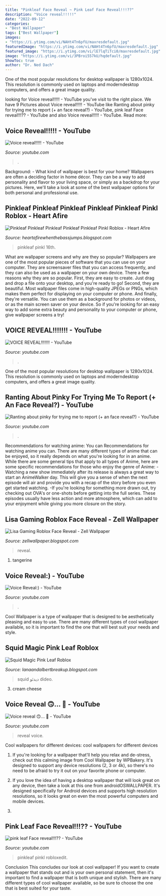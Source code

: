 ```yaml
---
title: "Pinkleaf Face Reveal ~ Pink Leaf Face Reveal!!!??"
description: "Voice reveal!!!!!"
date: "2022-09-12"
categories:
- "Best Wallpaper"
tags: ["Best Wallpaper"]
images:
- "https://i.ytimg.com/vi/NAHt4Tn6pfU/maxresdefault.jpg"
featuredImage: "https://i.ytimg.com/vi/NAHt4Tn6pfU/maxresdefault.jpg"
featured_image: "https://i.ytimg.com/vi/lE7lqTiTci0/maxresdefault.jpg"
image: "https://i.ytimg.com/vi/3PBroi557kU/hqdefault.jpg"
ShowToc: true
author: "Dr. Ned Dach"
---
```



One of the most popular resolutions for desktop wallpaper is 1280x1024. This resolution is commonly used on laptops and moderndesktop computers, and offers a great image quality.

	

		
looking for Voice reveal!!!!! - YouTube you've visit to the right place. We have 9 Pictures about Voice reveal!!!!! - YouTube like Ranting about pinky for trying me to report (+ an face reveal?) - YouTube, pink leaf Face reveal!!!?? - YouTube and also Voice reveal!!!!! - YouTube. Read more:
		
    
## Voice Reveal!!!!! - YouTube

<img loading=lazy src="https://i.ytimg.com/vi/lE7lqTiTci0/maxresdefault.jpg" onerror="this.onerror=null;this.src='https://tse1.mm.bing.net/th?id=OIP.ruseJEDW_Gqlml9DACBFAwHaEK&amp;pid=15.1';" alt="Voice reveal!!!!! - YouTube">

_Source: youtube.com_

>. 

	

Background: - What kind of wallpaper is best for your home?
Wallpapers are often a deciding factor in home décor. They can be a way to add personality and flavor to your living space, or simply as a backdrop for your pictures. Here, we'll take a look at some of the best wallpaper options for both personal and professional use.

    
## Pinkleaf Pinkleaf Pinkleaf Pinkleaf Pinkleaf Pinkl Roblox - Heart Afire

<img loading=lazy src="https://i.ytimg.com/vi/3PBroi557kU/hqdefault.jpg" onerror="this.onerror=null;this.src='https://tse1.mm.bing.net/th?id=OIP.jWZuRgN_pMSwgd6arC_zQgHaFj&amp;pid=15.1';" alt="Pinkleaf Pinkleaf Pinkleaf Pinkleaf Pinkleaf Pinkl Roblox - Heart Afire">

_Source: heartafirewhenthebassjumps.blogspot.com_

>pinkleaf pinkl 16th. 

	

What are wallpaper screens and why are they so popular?
Wallpapers are one of the most popular pieces of software that you can use on your computer. They are screensaver files that you can access frequently, and they can also be used as a wallpaper on your own device. There a few reasons why they are so popular. First, they are easy to create. Just drag and drop a file onto your desktop, and you're ready to go! Second, they are beautiful. Most wallpaper files come in high-quality JPEGs or PNGs, which makes them perfect for displaying on your computer or phone. And finally, they're versatile. You can use them as a background for photos or videos, or as the main screen saver on your device. So if you're looking for an easy way to add some extra beauty and personality to your computer or phone, give wallpaper screens a try!

    
## VOICE REVEAL!!!!!!! - YouTube

<img loading=lazy src="https://i.ytimg.com/vi/bG4lyZ7P42Y/maxresdefault.jpg" onerror="this.onerror=null;this.src='https://tse3.mm.bing.net/th?id=OIP.9lJcZXH1ItAo_Mgn3sntLAHaEK&amp;pid=15.1';" alt="VOICE REVEAL!!!!!!! - YouTube">

_Source: youtube.com_

>. 

	

One of the most popular resolutions for desktop wallpaper is 1280x1024. This resolution is commonly used on laptops and moderndesktop computers, and offers a great image quality.

    
## Ranting About Pinky For Trying Me To Report (+ An Face Reveal?) - YouTube

<img loading=lazy src="https://i.ytimg.com/vi/4TzDUJ-LY4g/maxresdefault.jpg" onerror="this.onerror=null;this.src='https://tse2.mm.bing.net/th?id=OIP.euII3r2wFgTDftXeYiMVOwHaEK&amp;pid=15.1';" alt="Ranting about pinky for trying me to report (+ an face reveal?) - YouTube">

_Source: youtube.com_

>. 

	

Recommendations for watching anime: You can
Recommendations for watching anime you can. There are many different types of anime that can be enjoyed, so it really depends on what you're looking for in an anime. While there are some general tips that apply to all types of Anime, here are some specific recommendations for those who enjoy the genre of Anime: 
-Watching a new show immediately after its release is always a great way to start an AnimeWalker day. This will give you a sense of when the next episode will air and provide you with a recap of the story before you even get started watching. 
-If you're looking for something more drawn out, try checking out OVA's or one-shots before getting into the full series. These episodes usually have less action and more atmosphere, which can add to your enjoyment while giving you more closure on the story.

    
## Lisa Gaming Roblox Face Reveal - Zell Wallpaper

<img loading=lazy src="https://i.ytimg.com/vi/yprd-glTqxQ/maxresdefault.jpg" onerror="this.onerror=null;this.src='https://tse1.mm.bing.net/th?id=OIP.DxI1URMIG_dHyF4vJNj10AHaEK&amp;pid=15.1';" alt="Lisa Gaming Roblox Face Reveal - Zell Wallpaper">

_Source: zellwallpaper.blogspot.com_

>reveal. 

	

1. tangerine 

    
## Voice Reveal:) - YouTube

<img loading=lazy src="https://i.ytimg.com/vi/2KGdVre3JQs/maxresdefault.jpg" onerror="this.onerror=null;this.src='https://tse1.mm.bing.net/th?id=OIP.0pBoqyM_19nM127yxvEGxQHaEK&amp;pid=15.1';" alt="Voice Reveal:) - YouTube">

_Source: youtube.com_

>. 

	

Cool Wallpaper is a type of wallpaper that is designed to be aesthetically pleasing and easy to use. There are many different types of cool wallpaper available, so it is important to find the one that will best suit your needs and style.

    
## Squid Magic Pink Leaf Roblox

<img loading=lazy src="https://i.ytimg.com/vi/POrAaZJolnE/hqdefault.jpg" onerror="this.onerror=null;this.src='https://tse1.mm.bing.net/th?id=OIP.K00kx6krcl5E0oI4pLu9wwHaFj&amp;pid=15.1';" alt="Squid Magic Pink Leaf Roblox">

_Source: lanaandalbertbreakup.blogspot.com_

>squid دیدئو dideo. 

	

3. cream cheese 

    
## Voice Reveal 🙃... 💖 - YouTube

<img loading=lazy src="https://i.ytimg.com/vi/1pscFnXrj-w/maxresdefault.jpg" onerror="this.onerror=null;this.src='https://tse2.mm.bing.net/th?id=OIP.l1llNgdS10wl2UQCwyA1ZQHaEK&amp;pid=15.1';" alt="Voice reveal 🙃... 💖 - YouTube">

_Source: youtube.com_

>reveal voice. 

	

Cool wallpapers for different devices:
cool wallpapers for different devices 

1. If you're looking for a wallpaper that'll help you relax and de-stress, check out this calming image from Cool Wallpaper by WPBakery. It's designed to support any device resolutions (2, 3 or 4k), so there's no need to be afraid to try it out on your favorite phone or computer.

2. If you love the idea of having a desktop wallpaper that will look great on any device, then take a look at this one from androidOSWALLPAPER. It's designed specifically for Android devices and supports high resolution resolutions, so it looks great on even the most powerful computers and mobile devices.

3.

    
## Pink Leaf Face Reveal!!!?? - YouTube

<img loading=lazy src="https://i.ytimg.com/vi/NAHt4Tn6pfU/maxresdefault.jpg" onerror="this.onerror=null;this.src='https://tse2.mm.bing.net/th?id=OIP.mdqg4J_9Qc7kXBcTiwHSvAHaEK&amp;pid=15.1';" alt="pink leaf Face reveal!!!?? - YouTube">

_Source: youtube.com_

>pinkleaf pinkl robloxedit. 

	

Conclusion
This concludes our look at cool wallpaper! If you want to create a wallpaper that stands out and is your own personal statement, then it's important to find a wallpaper that is both unique and stylish. There are many different types of cool wallpaper available, so be sure to choose the one that is best suited for your taste.

